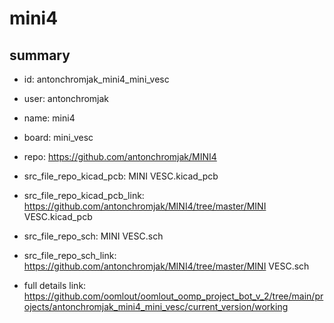 # mini4
 
## summary 
* id: antonchromjak_mini4_mini_vesc
* user: antonchromjak
* name: mini4
* board: mini_vesc
* repo: https://github.com/antonchromjak/MINI4
* src_file_repo_kicad_pcb: MINI VESC.kicad_pcb
* src_file_repo_kicad_pcb_link: https://github.com/antonchromjak/MINI4/tree/master/MINI VESC.kicad_pcb


* src_file_repo_sch: MINI VESC.sch
* src_file_repo_sch_link: https://github.com/antonchromjak/MINI4/tree/master/MINI VESC.sch
* full details link: https://github.com/oomlout/oomlout_oomp_project_bot_v_2/tree/main/projects/antonchromjak_mini4_mini_vesc/current_version/working  






